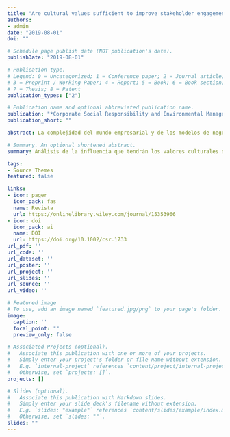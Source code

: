 ```yaml
---
title: "Are cultural values sufficient to improve stakeholder engagement human and labour rights issues?"
authors:
- admin
date: "2019-08-01"
doi: ""

# Schedule page publish date (NOT publication's date).
publishDate: "2019-08-01"

# Publication type.
# Legend: 0 = Uncategorized; 1 = Conference paper; 2 = Journal article;
# 3 = Preprint / Working Paper; 4 = Report; 5 = Book; 6 = Book section;
# 7 = Thesis; 8 = Patent
publication_types: ["2"]

# Publication name and optional abbreviated publication name.
publication: "*Corporate Social Responsibility and Environmental Management*, 26(4)"
publication_short: ""

abstract: La complejidad del mundo empresarial y de los modelos de negocio actuales ha motivado a un número cada vez mayor de empresas a divulgar información corporativa a través de informes de sostenibilidad. Esta información y el compromiso de las partes interesadas pueden aportar un valor compartido a las empresas y a la sociedad en general, al tiempo que se trabaja para alcanzar los objetivos de desarrollo sostenible. Este trabajo adopta un nuevo enfoque analítico al determinar los indicadores de la iniciativa global de informes relacionados con las prácticas laborales y el trabajo decente, los derechos humanos, la sociedad y la responsabilidad sobre los productos que las empresas informan con menor frecuencia. El objetivo final es predecir la influencia que tendrán los valores culturales de la sociedad como presión institucional normativa en su evolución. Los resultados obtenidos para una muestra compuesta por las 201 mayores empresas internacionales que informan de acuerdo con las recomendaciones de la Guía G4 en 2015 indican que más del 50% de estas grandes empresas no informan de los mecanismos específicos implementados para evitar las violaciones de los derechos humanos y los derechos laborales, ni de la información sobre incidentes relacionados con la producción y las relaciones comerciales. Las presiones normativas asociadas a los valores culturales tienen una eficacia limitada como impulsoras de una mayor transparencia empresarial en este ámbito, ya que sólo son capaces de predecir una evolución favorable para el 40% de las empresas que actualmente no informan.

# Summary. An optional shortened abstract.
summary: Análisis de la influencia que tendrán los valores culturales de la sociedad como presión institucional normativa en su evolución.

tags:
- Source Themes
featured: false

links:
- icon: pager
  icon_pack: fas
  name: Revista
  url: https://onlinelibrary.wiley.com/journal/15353966
- icon: doi
  icon_pack: ai
  name: DOI
  url: https://doi.org/10.1002/csr.1733
url_pdf: ''
url_code: ''
url_dataset: ''
url_poster: ''
url_project: ''
url_slides: ''
url_source: ''
url_video: ''

# Featured image
# To use, add an image named `featured.jpg/png` to your page's folder. 
image:
  caption: ''
  focal_point: ""
  preview_only: false

# Associated Projects (optional).
#   Associate this publication with one or more of your projects.
#   Simply enter your project's folder or file name without extension.
#   E.g. `internal-project` references `content/project/internal-project/index.md`.
#   Otherwise, set `projects: []`.
projects: []

# Slides (optional).
#   Associate this publication with Markdown slides.
#   Simply enter your slide deck's filename without extension.
#   E.g. `slides: "example"` references `content/slides/example/index.md`.
#   Otherwise, set `slides: ""`.
slides: ""
---
```

